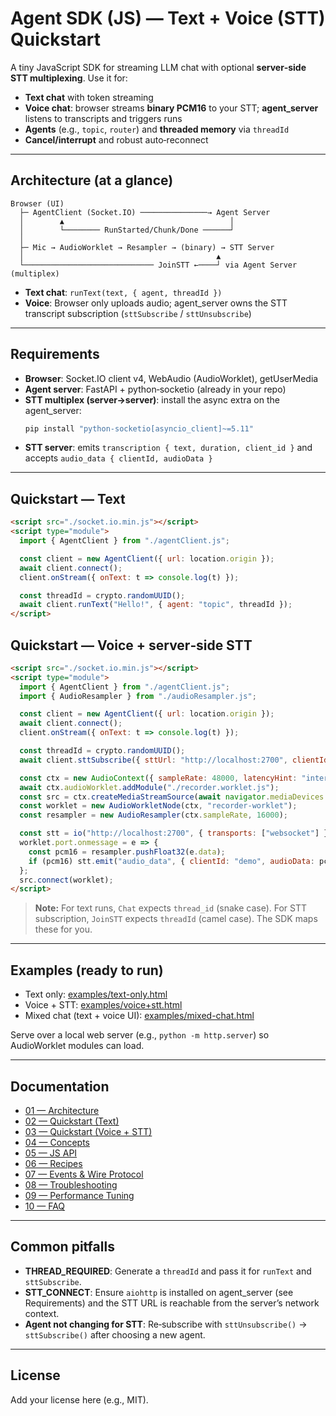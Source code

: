 # Agent SDK (JS) — Text + Voice (STT) Quickstart

A tiny JavaScript SDK for streaming LLM chat with optional **server‑side STT multiplexing**. Use it for:
- **Text chat** with token streaming
- **Voice chat**: browser streams **binary PCM16** to your STT; **agent_server** listens to transcripts and triggers runs
- **Agents** (e.g., `topic`, `router`) and **threaded memory** via `threadId`
- **Cancel/interrupt** and robust auto‑reconnect

---

## Architecture (at a glance)

```
Browser (UI)
  ├─ AgentClient (Socket.IO) ───────────────→ Agent Server
  │        ▲                                     │
  │        └──────── RunStarted/Chunk/Done ──────┘
  │
  ├─ Mic → AudioWorklet → Resampler → (binary) → STT Server
  │                                           ▲
  └───────────────────────────── JoinSTT ←────┘ via Agent Server (multiplex)
```

- **Text chat**: `runText(text, { agent, threadId })`
- **Voice**: Browser only uploads audio; agent_server owns the STT transcript subscription (`sttSubscribe` / `sttUnsubscribe`)

---

## Requirements

- **Browser**: Socket.IO client v4, WebAudio (AudioWorklet), getUserMedia
- **Agent server**: FastAPI + python‑socketio (already in your repo)
- **STT multiplex (server→server)**: install the async extra on the agent_server:
  ```bash
  pip install "python-socketio[asyncio_client]~=5.11"
  ```
- **STT server**: emits `transcription { text, duration, client_id }` and accepts `audio_data { clientId, audioData }`

---

## Quickstart — Text

```html
<script src="./socket.io.min.js"></script>
<script type="module">
  import { AgentClient } from "./agentClient.js";

  const client = new AgentClient({ url: location.origin });
  await client.connect();
  client.onStream({ onText: t => console.log(t) });

  const threadId = crypto.randomUUID();
  await client.runText("Hello!", { agent: "topic", threadId });
</script>
```

## Quickstart — Voice + server‑side STT

```html
<script src="./socket.io.min.js"></script>
<script type="module">
  import { AgentClient } from "./agentClient.js";
  import { AudioResampler } from "./audioResampler.js";

  const client = new AgentClient({ url: location.origin });
  await client.connect();
  client.onStream({ onText: t => console.log(t) });

  const threadId = crypto.randomUUID();
  await client.sttSubscribe({ sttUrl: "http://localhost:2700", clientId: "demo", agent: "topic", threadId });

  const ctx = new AudioContext({ sampleRate: 48000, latencyHint: "interactive" });
  await ctx.audioWorklet.addModule("./recorder.worklet.js");
  const src = ctx.createMediaStreamSource(await navigator.mediaDevices.getUserMedia({ audio: true }));
  const worklet = new AudioWorkletNode(ctx, "recorder-worklet");
  const resampler = new AudioResampler(ctx.sampleRate, 16000);

  const stt = io("http://localhost:2700", { transports: ["websocket"] });
  worklet.port.onmessage = e => {
    const pcm16 = resampler.pushFloat32(e.data);
    if (pcm16) stt.emit("audio_data", { clientId: "demo", audioData: pcm16.buffer });
  };
  src.connect(worklet);
</script>
```

> **Note:** For text runs, `Chat` expects `thread_id` (snake case). For STT subscription, `JoinSTT` expects `threadId` (camel case). The SDK maps these for you.

---

## Examples (ready to run)

- Text only: [examples/text-only.html](examples/text-only.html)
- Voice + STT: [examples/voice+stt.html](examples/voice+stt.html)
- Mixed chat (text + voice UI): [examples/mixed-chat.html](examples/mixed-chat.html)

Serve over a local web server (e.g., `python -m http.server`) so AudioWorklet modules can load.

---

## Documentation

- [01 — Architecture](docs/01-architecture.md)
- [02 — Quickstart (Text)](docs/02-quickstart-text.md)
- [03 — Quickstart (Voice + STT)](docs/03-quickstart-voice.md)
- [04 — Concepts](docs/04-concepts.md)
- [05 — JS API](docs/05-js-api.md)
- [06 — Recipes](docs/06-recipes.md)
- [07 — Events & Wire Protocol](docs/07-events-wire-protocol.md)
- [08 — Troubleshooting](docs/08-troubleshooting.md)
- [09 — Performance Tuning](docs/09-performance-tuning.md)
- [10 — FAQ](docs/10-faq.md)

---

## Common pitfalls

- **THREAD_REQUIRED**: Generate a `threadId` and pass it for `runText` and `sttSubscribe`.
- **STT_CONNECT**: Ensure `aiohttp` is installed on agent_server (see Requirements) and the STT URL is reachable from the server’s network context.
- **Agent not changing for STT**: Re‑subscribe with `sttUnsubscribe()` → `sttSubscribe()` after choosing a new agent.

---

## License

Add your license here (e.g., MIT).

